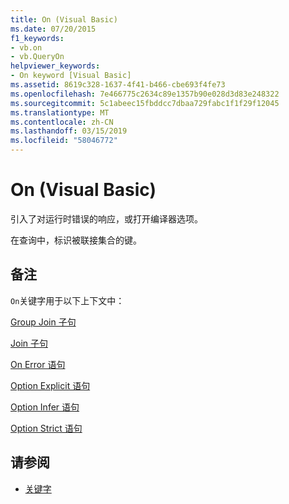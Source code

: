 ```yaml
---
title: On (Visual Basic)
ms.date: 07/20/2015
f1_keywords:
- vb.on
- vb.QueryOn
helpviewer_keywords:
- On keyword [Visual Basic]
ms.assetid: 8619c328-1637-4f41-b466-cbe693f4fe73
ms.openlocfilehash: 7e466775c2634c89e1357b90e028d3d83e248322
ms.sourcegitcommit: 5c1abeec15fbddcc7dbaa729fabc1f1f29f12045
ms.translationtype: MT
ms.contentlocale: zh-CN
ms.lasthandoff: 03/15/2019
ms.locfileid: "58046772"
---
```

# <a name="on-visual-basic"></a>On (Visual Basic)
引入了对运行时错误的响应，或打开编译器选项。  
  
 在查询中，标识被联接集合的键。  
  
## <a name="remarks"></a>备注  
 `On`关键字用于以下上下文中：  
  
 [Group Join 子句](../../visual-basic/language-reference/queries/group-join-clause.md)  
  
 [Join 子句](../../visual-basic/language-reference/queries/join-clause.md)  
  
 [On Error 语句](../../visual-basic/language-reference/statements/on-error-statement.md)  
  
 [Option Explicit 语句](../../visual-basic/language-reference/statements/option-explicit-statement.md)  
  
 [Option Infer 语句](../../visual-basic/language-reference/statements/option-infer-statement.md)  
  
 [Option Strict 语句](../../visual-basic/language-reference/statements/option-strict-statement.md)  
  
## <a name="see-also"></a>请参阅

- [关键字](../../visual-basic/language-reference/keywords/index.md)
